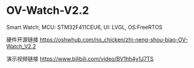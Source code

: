 # OV-Watch-V2.2
Smart Watch, MCU: STM32F411CEU6, UI: LVGL, OS:FreeRTOS 

硬件开源链接
https://oshwhub.com/no_chicken/zhi-neng-shou-biao-OV-Watch_V2.2

演示视频链接
https://www.bilibili.com/video/BV1hh4y1J7TS
